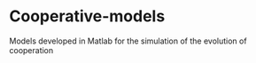 # Cooperative-models
Models developed in Matlab for the simulation of the evolution of cooperation 
